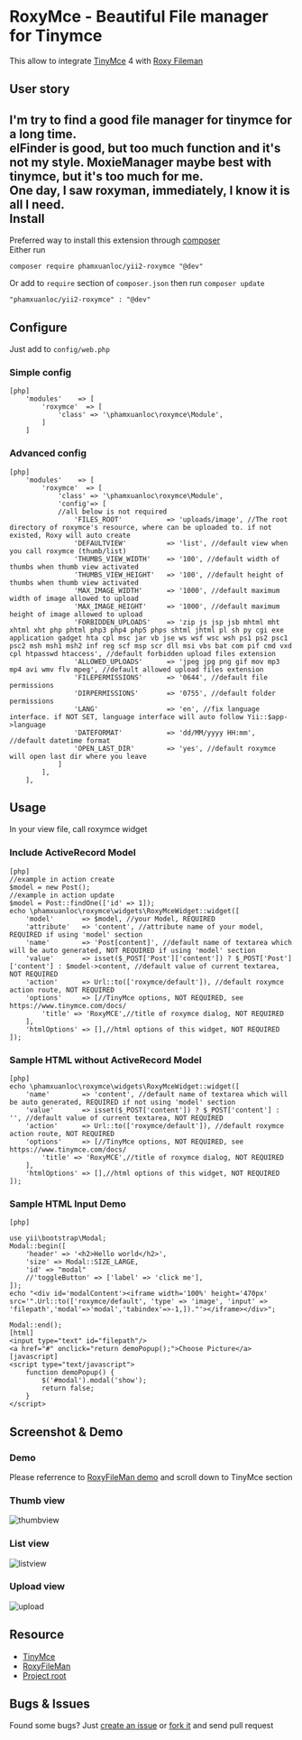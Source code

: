 # RoxyMce - Beautiful File manager for Tinymce
This allow to integrate [TinyMce](https://github.com/tinymce/tinymce) 4 with [Roxy Fileman](http://roxyfileman.com)

User story
---
I'm try to find a good file manager for tinymce for a long time.  
elFinder is good, but too much function and it's not my style. MoxieManager maybe best with tinymce, but it's too much for me.  
One day, I saw roxyman, immediately, I know it is all I need.  
Install
---
Preferred way to install this extension through [composer](http://getcomposer.org)  
Either run
~~~
composer require phamxuanloc/yii2-roxymce "@dev"
~~~
Or add to `require` section of `composer.json` then run `composer update`
~~~
"phamxuanloc/yii2-roxymce" : "@dev" 
~~~
Configure
---
Just add to `config/web.php`
### Simple config
~~~
[php]
	'modules'    => [
		'roxymce'  => [
			'class' => '\phamxuanloc\roxymce\Module',
		]
	]
~~~
### Advanced config
~~~
[php]
	'modules'    => [
		'roxymce'  => [
			'class' => '\phamxuanloc\roxymce\Module',
			'config'=> [
			//all below is not required
				'FILES_ROOT'           => 'uploads/image', //The root directory of roxymce's resource, where can be uploaded to. if not existed, Roxy will auto create
				'DEFAULTVIEW'          => 'list', //default view when you call roxymce (thumb/list)
				'THUMBS_VIEW_WIDTH'    => '100', //default width of thumbs when thumb view activated
				'THUMBS_VIEW_HEIGHT'   => '100', //default height of thumbs when thumb view activated
				'MAX_IMAGE_WIDTH'      => '1000', //default maximum width of image allowed to upload
				'MAX_IMAGE_HEIGHT'     => '1000', //default maximum height of image allowed to upload
				'FORBIDDEN_UPLOADS'    => 'zip js jsp jsb mhtml mht xhtml xht php phtml php3 php4 php5 phps shtml jhtml pl sh py cgi exe application gadget hta cpl msc jar vb jse ws wsf wsc wsh ps1 ps2 psc1 psc2 msh msh1 msh2 inf reg scf msp scr dll msi vbs bat com pif cmd vxd cpl htpasswd htaccess', //default forbidden upload files extension
				'ALLOWED_UPLOADS'      => 'jpeg jpg png gif mov mp3 mp4 avi wmv flv mpeg', //default allowed upload files extension
				'FILEPERMISSIONS'      => '0644', //default file permissions
				'DIRPERMISSIONS'       => '0755', //default folder permissions
				'LANG'                 => 'en', //fix language interface. if NOT SET, language interface will auto follow Yii::$app->language
				'DATEFORMAT'           => 'dd/MM/yyyy HH:mm', //default datetime format
				'OPEN_LAST_DIR'        => 'yes', //default roxymce will open last dir where you leave
			]
		],
	],
~~~
Usage
---
In your view file, call roxymce widget
### Include ActiveRecord Model
~~~
[php]
//example in action create
$model = new Post(); 
//example in action update
$model = Post::findOne(['id' => 1]); 
echo \phamxuanloc\roxymce\widgets\RoxyMceWidget::widget([
	'model'       => $model, //your Model, REQUIRED
	'attribute'   => 'content', //attribute name of your model, REQUIRED if using 'model' section
	'name'        => 'Post[content]', //default name of textarea which will be auto generated, NOT REQUIRED if using 'model' section
	'value'       => isset($_POST['Post']['content']) ? $_POST['Post']['content'] : $model->content, //default value of current textarea, NOT REQUIRED
	'action'      => Url::to(['roxymce/default']), //default roxymce action route, NOT REQUIRED
	'options'     => [//TinyMce options, NOT REQUIRED, see https://www.tinymce.com/docs/
		'title' => 'RoxyMCE',//title of roxymce dialog, NOT REQUIRED
	],
	'htmlOptions' => [],//html options of this widget, NOT REQUIRED
]);
~~~
### Sample HTML without ActiveRecord Model
~~~
[php]
echo \phamxuanloc\roxymce\widgets\RoxyMceWidget::widget([
	'name'        => 'content', //default name of textarea which will be auto generated, REQUIRED if not using 'model' section
	'value'       => isset($_POST['content']) ? $_POST['content'] : '', //default value of current textarea, NOT REQUIRED
	'action'      => Url::to(['roxymce/default']), //default roxymce action route, NOT REQUIRED
	'options'     => [//TinyMce options, NOT REQUIRED, see https://www.tinymce.com/docs/
		'title' => 'RoxyMCE',//title of roxymce dialog, NOT REQUIRED
	],
	'htmlOptions' => [],//html options of this widget, NOT REQUIRED
]);
~~~
### Sample HTML Input Demo
~~~
[php]

use yii\bootstrap\Modal;
Modal::begin([
    'header' => '<h2>Hello world</h2>',
    'size' => Modal::SIZE_LARGE,
    'id' => "modal"
    //'toggleButton' => ['label' => 'click me'],
]);
echo "<div id='modalContent'><iframe width='100%' height='470px' src='".Url::to(['roxymce/default', 'type' => 'image', 'input' => 'filepath','modal'=>'modal','tabindex'=>-1,])."'></iframe></div>";

Modal::end();
[html]
<input type="text" id="filepath"/>
<a href="#" onclick="return demoPopup();">Choose Picture</a>
[javascript]
<script type="text/javascript">
    function demoPopup() {
        $('#modal').modal('show');
        return false;
    }
</script>
~~~
Screenshot & Demo
---
### Demo
Please referrence to [RoxyFileMan demo](http://www.roxyfileman.com/demo) and scroll down to TinyMce section
### Thumb view
![thumbview](http://i.imgur.com/mEascq0.png)
### List view
![listview](http://i.imgur.com/IkA92kK.png)
### Upload view
![upload](http://i.imgur.com/9zvpFTM.png)

Resource
---

 * [TinyMce](http://tinymce.com)
 * [RoxyFileMan](http://roxyfileman.com)
 * [Project root](https://github.com/phamxuanloc/yii2-roxymce)

Bugs & Issues
---
Found some bugs? Just [create an issue](https://github.com/phamxuanloc/yii2-roxymce/issues/new) or [fork it](https://github.com/phamxuanloc/yii2-roxymce) and send pull request
